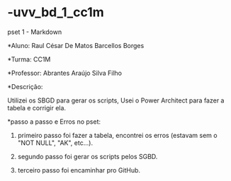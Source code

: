 # -uvv_bd_1_cc1m
pset 1 - Markdown

*Aluno: Raul César De Matos Barcellos Borges

*Turma: CC1M

*Professor: Abrantes Araújo Silva Filho

*Descrição:

Utilizei os SBGD para gerar os scripts, Usei o Power Architect para fazer a tabela e corrigir ela.

*passo a passo e Erros no pset:

1) primeiro passo foi fazer a tabela, encontrei os erros (estavam sem o "NOT NULL", "AK", etc...).

2) segundo passo foi gerar os scripts pelos SGBD.

3) terceiro passo foi encaminhar pro GitHub.
